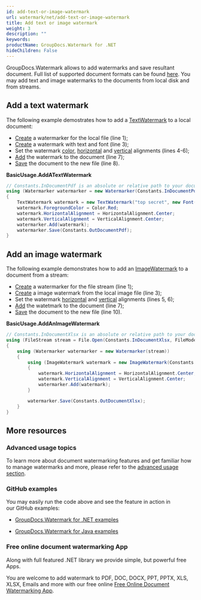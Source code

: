 ```yaml
---
id: add-text-or-image-watermark
url: watermark/net/add-text-or-image-watermark
title: Add text or image watermark
weight: 3
description: ""
keywords: 
productName: GroupDocs.Watermark for .NET
hideChildren: False
---
```

GroupDocs.Watermark allows to add watermarks and save resultant document. Full list of supported document formats can be found [here](https://wiki.lisbon.dynabic.com/display/watermark/Supported+Document+Formats). You may add text and image watermarks to the documents from local disk and from streams.

## Add a text watermark

The following example demostrates how to add a [TextWatermark](https://apireference.groupdocs.com/net/watermark/groupdocs.watermark.watermarks/textwatermark) to a local document:

*   [Create](https://apireference.groupdocs.com/net/watermark/groupdocs.watermark/watermarker/constructors/4) a watermarker for the local file (line 1);
*   [Create](https://apireference.groupdocs.com/net/watermark/groupdocs.watermark.watermarks/textwatermark/constructors/main) a watermark with text and font (line 3);
*   Set the watermark [color](https://apireference.groupdocs.com/net/watermark/groupdocs.watermark.watermarks/textwatermark/properties/foregroundcolor), [horizontal](https://apireference.groupdocs.com/net/watermark/groupdocs.watermark/watermark/properties/horizontalalignment) and [vertical](https://apireference.groupdocs.com/net/watermark/groupdocs.watermark/watermark/properties/verticalalignment) alignments (lines 4-6);
*   [Add](https://apireference.groupdocs.com/net/watermark/groupdocs.watermark/watermarker/methods/add) the watermark to the document (line 7);
*   [Save](https://apireference.groupdocs.com/net/watermark/groupdocs.watermark.watermarker/save/methods/4) the document to the new file (line 8).

**BasicUsage.AddATextWatermark**

```csharp
// Constants.InDocumentPdf is an absolute or relative path to your document. Ex: @"C:\Docs\document.pdf"
using (Watermarker watermarker = new Watermarker(Constants.InDocumentPdf))
{
    TextWatermark watermark = new TextWatermark("top secret", new Font("Arial", 36));
    watermark.ForegroundColor = Color.Red;
    watermark.HorizontalAlignment = HorizontalAlignment.Center;
    watermark.VerticalAlignment = VerticalAlignment.Center;
    watermarker.Add(watermark);
    watermarker.Save(Constants.OutDocumentPdf);
}
```

## Add an image watermark

The following example demonstrates how to add an [ImageWatermark](https://apireference.groupdocs.com/net/watermark/groupdocs.watermark.watermarks/imagewatermark) to a document from a stream:

*   [Create](https://apireference.groupdocs.com/net/watermark/groupdocs.watermark/watermarker/constructors/main) a watermarker for the file stream (line 1);
*   [Create](https://apireference.groupdocs.com/net/watermark/groupdocs.watermark.watermarks/imagewatermark/constructors/1) a image watermark from the local image file (line 3);
*   Set the watermark [horizontal](https://apireference.groupdocs.com/net/watermark/groupdocs.watermark/watermark/properties/horizontalalignment) and [vertical](https://apireference.groupdocs.com/net/watermark/groupdocs.watermark/watermark/properties/verticalalignment) alignments (lines 5, 6);
*   [Add](https://apireference.groupdocs.com/net/watermark/groupdocs.watermark/watermarker/methods/add) the watetmark to the document (line 7);
*   [Save](https://apireference.groupdocs.com/net/watermark/groupdocs.watermark.watermarker/save/methods/4) the document to the new file (line 10).

**BasicUsage.AddAnImageWatermark**

```csharp
// Constants.InDocumentXlsx is an absolute or relative path to your document. Ex: @"C:\Docs\document.xlsx"
using (FileStream stream = File.Open(Constants.InDocumentXlsx, FileMode.Open, FileAccess.ReadWrite))
{
    using (Watermarker watermarker = new Watermarker(stream))
    {
        using (ImageWatermark watermark = new ImageWatermark(Constants.LogoPng))
        {
            watermark.HorizontalAlignment = HorizontalAlignment.Center;
            watermark.VerticalAlignment = VerticalAlignment.Center;
            watermarker.Add(watermark);
        }

        watermarker.Save(Constants.OutDocumentXlsx);
    }
}
```

## More resources

### Advanced usage topics

To learn more about document watermarking features and get familiar how to manage watermarks and more, please refer to the [advanced usage section](Advanced%2BUsage.html).

### GitHub examples

You may easily run the code above and see the feature in action in our GitHub examples:

*   [GroupDocs.Watermark for .NET examples](https://github.com/groupdocs-watermark/GroupDocs.Watermark-for-.NET)
    
*   [GroupDocs.Watermark for Java examples](https://github.com/groupdocs-watermark/GroupDocs.Watermark-for-Java)
    

### Free online document watermarking App

Along with full featured .NET library we provide simple, but powerful free Apps.

You are welcome to add watermark to PDF, DOC, DOCX, PPT, PPTX, XLS, XLSX, Emails and more with our free online [Free Online Document Watermarking App](https://products.groupdocs.app/watermark).
